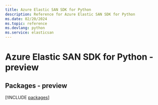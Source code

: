 ```yaml
---
title: Azure Elastic SAN SDK for Python
description: Reference for Azure Elastic SAN SDK for Python
ms.date: 02/20/2024
ms.topic: reference
ms.devlang: python
ms.service: elasticsan
---
```

# Azure Elastic SAN SDK for Python - preview
## Packages - preview
[!INCLUDE [packages](elastic-san-index.md)]